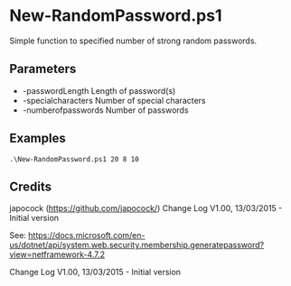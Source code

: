 # New-RandomPassword.ps1
Simple function to specified number of strong random passwords.

## Parameters

- -passwordLength
Length of password(s)
- -specialcharacters
Number of special characters 
- -numberofpasswords
Number of passwords


## Examples
```
.\New-RandomPassword.ps1 20 8 10
```

## Credits
japocock (https://github.com/japocock/)
Change Log V1.00, 13/03/2015 - Initial version

See: https://docs.microsoft.com/en-us/dotnet/api/system.web.security.membership.generatepassword?view=netframework-4.7.2

Change Log
V1.00, 13/03/2015 - Initial version

